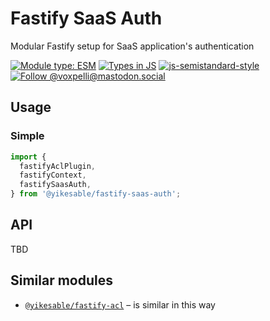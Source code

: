 # Fastify SaaS Auth

Modular Fastify setup for SaaS application's authentication

<!--
[![npm version](https://img.shields.io/npm/v/@yikesable/fastify-saas-auth.svg?style=flat)](https://www.npmjs.com/package/@yikesable/fastify-saas-auth)
[![npm downloads](https://img.shields.io/npm/dm/@yikesable/fastify-saas-auth.svg?style=flat)](https://www.npmjs.com/package/@yikesable/fastify-saas-auth)
-->
[![Module type: ESM](https://img.shields.io/badge/module%20type-esm-brightgreen)](https://github.com/voxpelli/badges-cjs-esm)
[![Types in JS](https://img.shields.io/badge/types_in_js-yes-brightgreen)](https://github.com/voxpelli/types-in-js)
[![js-semistandard-style](https://img.shields.io/badge/code%20style-semistandard-brightgreen.svg)](https://github.com/voxpelli/eslint-config)
[![Follow @voxpelli@mastodon.social](https://img.shields.io/mastodon/follow/109247025527949675?domain=https%3A%2F%2Fmastodon.social&style=social)](https://mastodon.social/@voxpelli)

## Usage

### Simple

```javascript
import {
  fastifyAclPlugin,
  fastifyContext,
  fastifySaasAuth,
} from '@yikesable/fastify-saas-auth';
```

## API

TBD

## Similar modules

* [`@yikesable/fastify-acl`](https://example.com/) – is similar in this way

<!--
## See also

* [Announcement blog post](#)
* [Announcement tweet](#)
-->
